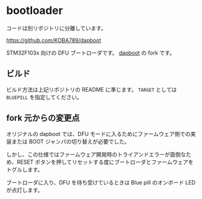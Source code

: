 # bootloader

コードは別リポジトリに分離しています。

https://github.com/KOBA789/dapboot

STM32F103x 向けの DFU ブートローダです。
[dapboot](https://github.com/devanlai/dapboot) の fork です。

## ビルド

ビルド方法は上記リポジトリの README に準じます。
`TARGET` としては `BLUEPILL` を指定してください。

## fork 元からの変更点

オリジナルの dapboot では、DFU モードに入るためにファームウェア側での実装または BOOT ジャンパの切り替えが必要でした。

しかし、この仕様ではファームウェア開発時のトライアンドエラーが面倒なため、RESET ボタンを押してリセットする度にブートローダとファームウェアをトグルします。

ブートローダに入り、DFU を待ち受けているときは Blue pill のオンボード LED が点灯します。
